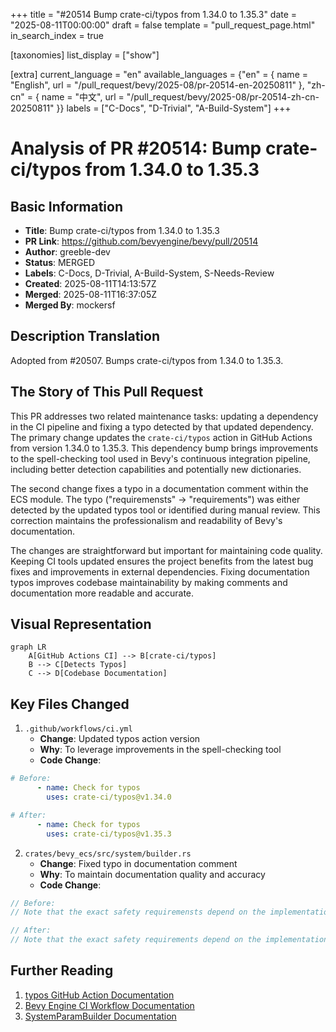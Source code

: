 +++
title = "#20514 Bump crate-ci/typos from 1.34.0 to 1.35.3"
date = "2025-08-11T00:00:00"
draft = false
template = "pull_request_page.html"
in_search_index = true

[taxonomies]
list_display = ["show"]

[extra]
current_language = "en"
available_languages = {"en" = { name = "English", url = "/pull_request/bevy/2025-08/pr-20514-en-20250811" }, "zh-cn" = { name = "中文", url = "/pull_request/bevy/2025-08/pr-20514-zh-cn-20250811" }}
labels = ["C-Docs", "D-Trivial", "A-Build-System"]
+++

# Analysis of PR #20514: Bump crate-ci/typos from 1.34.0 to 1.35.3

## Basic Information
- **Title**: Bump crate-ci/typos from 1.34.0 to 1.35.3
- **PR Link**: https://github.com/bevyengine/bevy/pull/20514
- **Author**: greeble-dev
- **Status**: MERGED
- **Labels**: C-Docs, D-Trivial, A-Build-System, S-Needs-Review
- **Created**: 2025-08-11T14:13:57Z
- **Merged**: 2025-08-11T16:37:05Z
- **Merged By**: mockersf

## Description Translation
Adopted from #20507. Bumps crate-ci/typos from 1.34.0 to 1.35.3.

## The Story of This Pull Request
This PR addresses two related maintenance tasks: updating a dependency in the CI pipeline and fixing a typo detected by that updated dependency. The primary change updates the `crate-ci/typos` action in GitHub Actions from version 1.34.0 to 1.35.3. This dependency bump brings improvements to the spell-checking tool used in Bevy's continuous integration pipeline, including better detection capabilities and potentially new dictionaries.

The second change fixes a typo in a documentation comment within the ECS module. The typo ("requiremensts" → "requirements") was either detected by the updated typos tool or identified during manual review. This correction maintains the professionalism and readability of Bevy's documentation.

The changes are straightforward but important for maintaining code quality. Keeping CI tools updated ensures the project benefits from the latest bug fixes and improvements in external dependencies. Fixing documentation typos improves codebase maintainability by making comments and documentation more readable and accurate.

## Visual Representation
```mermaid
graph LR
    A[GitHub Actions CI] --> B[crate-ci/typos]
    B --> C[Detects Typos]
    C --> D[Codebase Documentation]
```

## Key Files Changed

1. `.github/workflows/ci.yml`
   - **Change**: Updated typos action version
   - **Why**: To leverage improvements in the spell-checking tool
   - **Code Change**:
```yaml
# Before:
      - name: Check for typos
        uses: crate-ci/typos@v1.34.0

# After:
      - name: Check for typos
        uses: crate-ci/typos@v1.35.3
```

2. `crates/bevy_ecs/src/system/builder.rs`
   - **Change**: Fixed typo in documentation comment
   - **Why**: To maintain documentation quality and accuracy
   - **Code Change**:
```rust
// Before:
// Note that the exact safety requiremensts depend on the implementation of [`SystemParam`],

// After:
// Note that the exact safety requirements depend on the implementation of [`SystemParam`],
```

## Further Reading
1. [typos GitHub Action Documentation](https://github.com/crate-ci/typos)
2. [Bevy Engine CI Workflow Documentation](https://github.com/bevyengine/bevy/blob/main/.github/workflows/ci.yml)
3. [SystemParamBuilder Documentation](https://docs.rs/bevy-ecs/latest/bevy_ecs/system/struct.SystemParamBuilder.html)